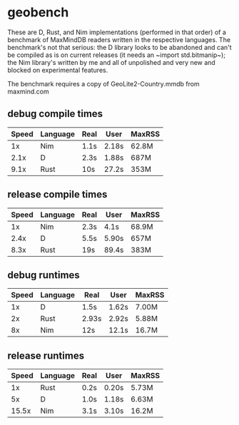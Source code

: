 # geobench
These are D, Rust, and Nim implementations (performed in that order)
of a benchmark of MaxMindDB readers written in the respective
languages. The benchmark's not that serious: the D library looks to be
abandoned and can't be compiled as is on current releases (it needs an
~import std.bitmanip~); the Nim library's written by me and all of
unpolished and very new and blocked on experimental features.

The benchmark requires a copy of GeoLite2-Country.mmdb from maxmind.com

## debug compile times

| Speed | Language | Real | User  | MaxRSS |
|-------|----------|------|-------|--------|
| 1x    | Nim      | 1.1s | 2.18s | 62.8M  |
| 2.1x  | D        | 2.3s | 1.88s | 687M   |
| 9.1x  | Rust     | 10s  | 27.2s | 353M   |

## release compile times

| Speed | Language | Real | User  | MaxRSS |
|-------|----------|------|-------|--------|
| 1x    | Nim      | 2.3s | 4.1s  | 68.9M  |
| 2.4x  | D        | 5.5s | 5.90s | 657M   |
| 8.3x  | Rust     | 19s  | 89.4s | 383M   |

## debug runtimes

| Speed | Language | Real  | User  | MaxRSS |
|-------|----------|-------|-------|--------|
| 1x    | D        | 1.5s  | 1.62s | 7.00M  |
| 2x    | Rust     | 2.93s | 2.92s | 5.88M  |
| 8x    | Nim      | 12s   | 12.1s | 16.7M  |

## release runtimes

| Speed | Language | Real | User  | MaxRSS |
|-------|----------|------|-------|--------|
| 1x    | Rust     | 0.2s | 0.20s | 5.73M  |
| 5x    | D        | 1.0s | 1.18s | 6.63M  |
| 15.5x | Nim      | 3.1s | 3.10s | 16.2M  |
